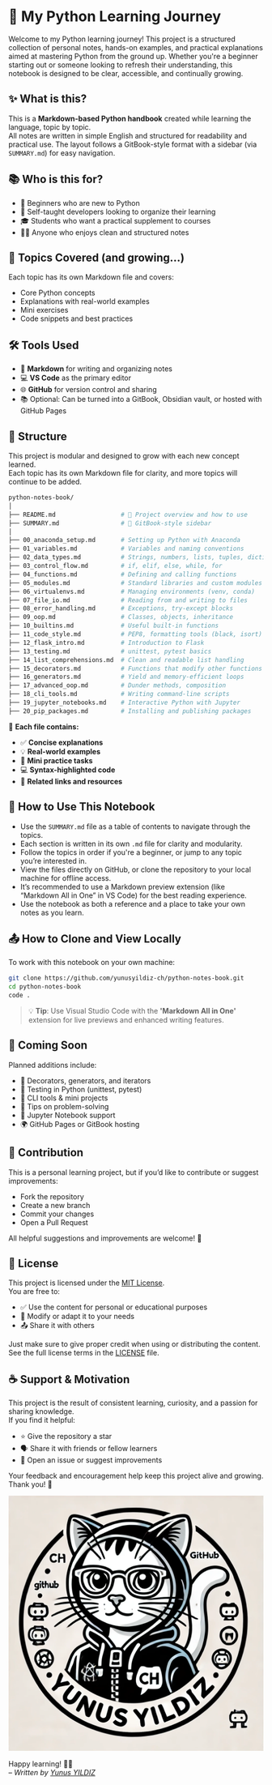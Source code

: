 # 🐍 My Python Learning Journey

Welcome to my Python learning journey! This project is a structured collection of personal notes, hands-on examples, and practical explanations aimed at mastering Python from the ground up. Whether you're a beginner starting out or someone looking to refresh their understanding, this notebook is designed to be clear, accessible, and continually growing.



## ✨ What is this?

This is a **Markdown-based Python handbook** created while learning the language, topic by topic.  
All notes are written in simple English and structured for readability and practical use. The layout follows a GitBook-style format with a sidebar (via `SUMMARY.md`) for easy navigation.



## 📚 Who is this for?

- 📘 Beginners who are new to Python
- 🧠 Self-taught developers looking to organize their learning
- 🎓 Students who want a practical supplement to courses
- 👨‍💻 Anyone who enjoys clean and structured notes



## 🧭 Topics Covered (and growing...)

Each topic has its own Markdown file and covers:

- Core Python concepts
- Explanations with real-world examples
- Mini exercises
- Code snippets and best practices



## 🛠️ Tools Used

- 📝 **Markdown** for writing and organizing notes
- 💻 **VS Code** as the primary editor
- 🌐 **GitHub** for version control and sharing
- 📚 Optional: Can be turned into a GitBook, Obsidian vault, or hosted with GitHub Pages



## 📌 Structure

This project is modular and designed to grow with each new concept learned.  
Each topic has its own Markdown file for clarity, and more topics will continue to be added.

```bash
python-notes-book/
│
├── README.md                  # 📘 Project overview and how to use
├── SUMMARY.md                 # 🧭 GitBook-style sidebar
│
├── 00_anaconda_setup.md       # Setting up Python with Anaconda
├── 01_variables.md            # Variables and naming conventions
├── 02_data_types.md           # Strings, numbers, lists, tuples, dictionaries
├── 03_control_flow.md         # if, elif, else, while, for
├── 04_functions.md            # Defining and calling functions
├── 05_modules.md              # Standard libraries and custom modules
├── 06_virtualenvs.md          # Managing environments (venv, conda)
├── 07_file_io.md              # Reading from and writing to files
├── 08_error_handling.md       # Exceptions, try-except blocks
├── 09_oop.md                  # Classes, objects, inheritance
├── 10_builtins.md             # Useful built-in functions
├── 11_code_style.md           # PEP8, formatting tools (black, isort)
├── 12_flask_intro.md          # Introduction to Flask
├── 13_testing.md              # unittest, pytest basics
├── 14_list_comprehensions.md  # Clean and readable list handling
├── 15_decorators.md           # Functions that modify other functions
├── 16_generators.md           # Yield and memory-efficient loops
├── 17_advanced_oop.md         # Dunder methods, composition
├── 18_cli_tools.md            # Writing command-line scripts
├── 19_jupyter_notebooks.md    # Interactive Python with Jupyter
├── 20_pip_packages.md         # Installing and publishing packages
```

📂 **Each file contains:**

- ✅ **Concise explanations**  
- 💡 **Real-world examples**  
- 🧪 **Mini practice tasks**  
- 💻 **Syntax-highlighted code**  
- 📎 **Related links and resources** 



## 📖 How to Use This Notebook

- Use the `SUMMARY.md` file as a table of contents to navigate through the topics.
- Each section is written in its own `.md` file for clarity and modularity.
- Follow the topics in order if you're a beginner, or jump to any topic you’re interested in.
- View the files directly on GitHub, or clone the repository to your local machine for offline access.
- It’s recommended to use a Markdown preview extension (like “Markdown All in One” in VS Code) for the best reading experience.
- Use the notebook as both a reference and a place to take your own notes as you learn.



## 📤 How to Clone and View Locally

To work with this notebook on your own machine:

```bash
git clone https://github.com/yunusyildiz-ch/python-notes-book.git
cd python-notes-book
code .
```

>💡 **Tip**: Use Visual Studio Code with the **'Markdown All in One'** extension for live previews and enhanced writing features.



## 🔭 Coming Soon

Planned additions include:
- 🧩 Decorators, generators, and iterators
- 🧪 Testing in Python (unittest, pytest)
- 🧰 CLI tools & mini projects
- 🧠 Tips on problem-solving
- 📘 Jupyter Notebook support
- 🌍 GitHub Pages or GitBook hosting



## 🤝 Contribution

This is a personal learning project, but if you’d like to contribute or suggest improvements:
- Fork the repository
- Create a new branch
- Commit your changes
- Open a Pull Request

All helpful suggestions and improvements are welcome! 🙌


## 📖 License

This project is licensed under the [MIT License](LICENSE).  
You are free to:

- ✅ Use the content for personal or educational purposes  
- 🔄 Modify or adapt it to your needs  
- 📤 Share it with others  

Just make sure to give proper credit when using or distributing the content.  
See the full license terms in the [LICENSE](LICENSE) file.


## ☕ Support & Motivation

This project is the result of consistent learning, curiosity, and a passion for sharing knowledge.  
If you find it helpful:

- ⭐ Give the repository a star
- 🗣 Share it with friends or fellow learners
- 💬 Open an issue or suggest improvements

Your feedback and encouragement help keep this project alive and growing. Thank you! 🙏


![Yunus YILDIZ](img/yunus.png)

Happy learning! 🐍🚀  
*– Written by [Yunus YILDIZ](https://github.com/yunusyildiz-ch)*